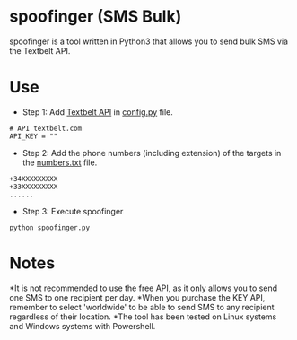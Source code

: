# spoofinger (SMS Bulk)
spoofinger is a tool written in Python3 that allows you to send bulk SMS via the Textbelt API.

# Use
* Step 1: Add [Textbelt API](https://textbelt.com/purchase/?generateKey=1) in [config.py](https://github.com/nu11secur1ty/Kali-Linux/blob/master/spoofinger/config.py) file.
```
# API textbelt.com
API_KEY = ""
```
* Step 2: Add the phone numbers (including extension) of the targets in the [numbers.txt](https://github.com/nu11secur1ty/Kali-Linux/blob/master/spoofinger/numbers.txt) file.
```
+34XXXXXXXXX
+33XXXXXXXXX
......
```
* Step 3: Execute spoofinger
```
python spoofinger.py
```

# Notes
*It is not recommended to use the free API, as it only allows you to send one SMS to one recipient per day.
*When you purchase the KEY API, remember to select 'worldwide' to be able to send SMS to any recipient regardless of their location.
*The tool has been tested on Linux systems and Windows systems with Powershell.
